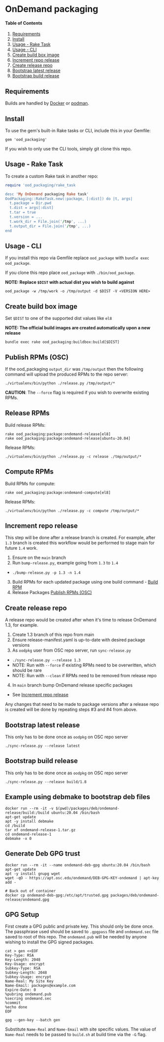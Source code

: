 # OnDemand packaging

#### Table of Contents

1. [Requirements](#requirements)
1. [Install](#install)
1. [Usage - Rake Task](#usage---rake-task)
1. [Usage - CLI](#usage---cli)
1. [Create build box image](#create-build-box-image)
1. [Increment repo release](#increment-repo-release)
1. [Create release repo](#create-release-repo)
1. [Bootstrap latest release](#bootstrap-latest-release)
1. [Bootstrap build release](#bootstrap-build-release)

## Requirements

Builds are handled by [Docker](https://www.docker.com/get-started) or [podman](https://podman.io/).

## Install

To use the gem's built-in Rake tasks or CLI, include this in your Gemfile:

```
gem 'ood_packaging'
```

If you wish to only use the CLI tools, simply git clone this repo.

## Usage - Rake Task

To create a custom Rake task in another repo:

```ruby
require 'ood_packaging/rake_task

desc 'My OnDemand packaging Rake task'
OodPackaging::RakeTask.new(:package, [:dist]) do |t, args|
  t.package = Dir.pwd
  t.dist = args[:dist]
  t.tar = true
  t.version = ...
  t.work_dir = File.join('/tmp', ...)
  t.output_dir = File.join('/tmp', ...)
end
```

## Usage - CLI

If you install this repo via Gemfile replace `ood_package` with `bundle exec ood_package`.

If you clone this repo place `ood_package` with `./bin/ood_package`.

**NOTE: Replace `$DIST` with actual dist you wish to build against**

```
ood_package -w /tmp/work -o /tmp/output -d $DIST -V <VERSION HERE>
```

## Create build box image

Set `$DIST` to one of the supported dist values like `el8`

**NOTE: The official build images are created automatically upon a new release**

```
bundle exec rake ood_packaging:buildbox:build[$DIST]
```

## Publish RPMs (OSC)

If the ood_packaging `output_dir` was `/tmp/output` then the following command will upload the produced RPMs to the repo server:

```
./virtualenv/bin/python ./release.py /tmp/output/*
```

**CAUTION**: The `--force` flag is required if you wish to overwrite existing RPMs.

## Release RPMs

Build release RPMs:

```
rake ood_packaging:package:ondemand-release[el8]
rake ood_packaging:package:ondemand-release[ubuntu-20.04]
```

Release RPMs:

```
./virtualenv/bin/python ./release.py -c release ./tmp/output/*
```

## Compute RPMs

Build RPMs for compute:

```
rake ood_packaging:package:ondemand-compute[el8]
```

Release RPMs:

```
./virtualenv/bin/python ./release.py -c compute /tmp/output/*
```

## Increment repo release

This step will be done after a release branch is created. For example, after `1.3` branch is created this workflow would be performed to stage main for future `1.4` work.

1. Ensure on the `main` branch
2. Run `bump-release.py`, example going from `1.3` to `1.4`
  * `./bump-release.py -p 1.3 -n 1.4`
3. Build RPMs for each updated package using one build command - [Build RPM](#build-rpm)
4. Release Packages [Publish RPMs (OSC)](#publish-rpms-osc)

## Create release repo

A release repo would be created after when it's time to release OnDemand 1.3, for example.

1. Create 1.3 branch of this repo from main
2. Ensure release-manifest.yaml is up-to-date with desired package versions
3. As `oodpkg` user from OSC repo server, run `sync-release.py`
  * `./sync-release.py --release 1.3`
  * NOTE: Run with `--force` if existing RPMs need to be overwritten, which should be rare
  * NOTE: Run with `--clean` if RPMs need to be removed from release repo
4. In `main` branch bump OnDemand release specific packages
  * See [Increment repo release](#increment-repo-release)

Any changes that need to be made to package versions after a release repo is created will be done by repeating steps #3 and #4 from above.

## Bootstrap latest release

This only has to be done once as `oodpkg` on OSC repo server

```
./sync-release.py --release latest
```

## Bootstrap build release

This only has to be done once as `oodpkg` on OSC repo server

```
./sync-release.py --release build/1.8
```

## Example using debmake to bootstrap deb files

```
docker run --rm -it -v $(pwd)/packages/deb/ondemand-release/build:/build ubuntu:20.04 /bin/bash
apt-get update
apt -y install debmake
cd /build
tar xf ondemand-release-1.tar.gz
cd ondemand-release-1
debmake -x 0
```

## Generate Deb GPG trust

```
docker run --rm -it --name ondemand-deb-gpg ubuntu:20.04 /bin/bash
apt-get update
apt -y install gnupg wget
wget -qO - https://apt.osc.edu/ondemand/DEB-GPG-KEY-ondemand | apt-key add -

# Back out of container
docker cp ondemand-deb-gpg:/etc/apt/trusted.gpg packages/deb/ondemand-release/ondemand.gpg
```

## GPG Setup

First create a GPG public and private key.  This should only be done once.  The passphrase used should be saved to `.gpgpass` file and `ondemand.sec` file saved to root of this repo.  The `ondemand.pub` will be needed by anyone wishing to install the GPG signed packages.

```
cat > gen <<EOF
Key-Type: RSA
Key-Length: 2048
Key-Usage: encrypt
Subkey-Type: RSA
Subkey-Length: 2048
Subkey-Usage: encrypt
Name-Real: My Site Key
Name-Email: packages@example.com
Expire-Date: 0
%pubring ondemand.pub
%secring ondemand.sec
%commit
%echo done
EOF

gpg --gen-key --batch gen
```

Substitute `Name-Real` and `Name-Email` with site specific values.  The value of `Name-Real` needs to be passed to `build.sh` at build time via the `-G` flag.
